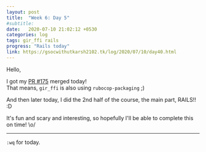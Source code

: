 ```yaml
---
layout: post
title:  "Week 6: Day 5"
#subtitle:
date:   2020-07-10 21:02:12 +0530
categories: log
tags: gir_ffi rails
progress: "Rails today"
link: https://gsocwithutkarsh2102.tk/log/2020/07/10/day40.html
---
```


Hello,

I got my [PR #175](https://github.com/mvz/gir_ffi/pull/175) merged today!  
That means, `gir_ffi` is also using `rubocop-packaging` ;)

And then later today, I did the 2nd half of the course, the main part,
RAILS!! :D

It's fun and scary and interesting, so hopefully I'll be able to complete
this on time! \o/

---

`:wq` for today.
